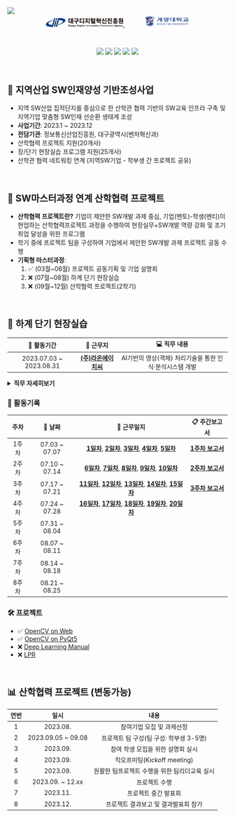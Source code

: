 <img src="https://capsule-render.vercel.app/api?type=waving&height=250&section=header&fontSize=50&color=timeAuto&fontAlignY=36&text=👨🏻‍💼%202023%20산학협력%20프로젝트&desc=지역산업%20SW인재양성%20기반조성사업&descAlignY=54&descAlign=67" />


<div align="center">
    <a href="https://www.dip.or.kr/home/business/sw/swtalentdevelop/view.ubs?business.fidx=5">
        <img src="./img/dip_logo.svg" width="35%"/>
    </a>
    &emsp;&emsp;&emsp;
    <a href="https://www.kmu.ac.kr/uni/main/main.jsp">
        <img src="./img/kmu_logo.jpg" width="20%"/>
    </a>
</div>

&emsp;

<div align="center">
    <img src="https://img.shields.io/badge/Python-3776AB?style=flat&logo=Python&logoColor=white"/>
    <img src="https://img.shields.io/badge/OpenCV-5C3EE8?style=flat&logo=OpenCV&logoColor=white"/>
    <img src="https://img.shields.io/badge/PyTorch-EE4C2C?style=flat&logo=Pytorch&logoColor=white"/>
    <img src="https://img.shields.io/badge/YOLO-00FFFF?style=flat&logo=YOLO&&logoColor=black"/>
    <img src="https://img.shields.io/badge/Colab-F9AB00?style=flat&logo=GoogleColab&logoColor=white"/>
    
</div>

&emsp;

## 📢 지역산업 SW인재양성 기반조성사업
- 지역 SW산업 집적단지를 중심으로 한 산학관 협력 기반의 SW교육 인프라 구축 및 지역기업 맞춤형 SW인재 선순환 생태계 조성
- **사업기간**: 2023.1 ~ 2023.12
- **전담기관**: 정보통신산업진흥원, 대구광역시(벤처혁신과)
- 산학협력 프로젝트 지원(20개사)
- 장/단기 현장실습 프로그램 지원(25개사)
- 산학관 협력 네트워킹 연계 (지역SW기업 - 학부생 간 프로젝트 공유)

&emsp;

## 📢 SW마스터과정 연계 산학협력 프로젝트
- **산학협력 프로젝트란?** 기업이 제안한 SW개발 과제 중심, 기업(멘토)-학생(멘티)이 현업하는 산학협력프로젝트 과정을 수행하여 현장실무+SW개발 역량 강화 및 조기 취업 달성을 위한 프로그램
- 학기 중에 프로젝트 팀을 구성하여 기업에서 제안한 SW개발 과제 프로젝트 공동 수행
- **기획형 마스터과정**: 
    1. ✅ (03월~06월) 프로젝트 공동기획 및 기업 설명회
    2. ❌ (07월~08월) 하계 단기 현장실습
    3. ❌ (09월~12월) 산학협력 프로젝트(2학기)

&emsp;

## 💼 하계 단기 현장실습

<div align="center">

|📅 활동기간|🏬 근무지|💻 직무 내용|
|:---:|:---:|:---:|
|2023.07.03 ~ 2023.08.31|[**(주)라온에이치씨**](http://laonhcom.co.kr/main/index.html)|AI기반의 영상(객체) 처리기술을 통한 인식·분석시스템 개발|

</div>

<details>
<summary><b>직무 자세히보기</b></summary>
<div markdown="1">

- **직무명**
    - 영상(객체)인식 프로그램 개발 및 데이터 분석
- **교육목표**
    - 차량 출입 동영상을 캡쳐 후 번호판 식별 및 미·오인식된 이미지 보정 식별
    - Deep learning 기반의 객체 인식 기술을 활용한 영상 분석
    - DB 분류 관리 및 Testing
    - 영상 분석 오류에 대한 사례 수집 및 해결 방안 모색
- **직무개요**
    - Deep learning와 Auto Labeling 기술에 대한 개념 숙지
    - 기존 개발(보유)프로그램(객체인식)에 대한 분석 및 기술 숙지
    - 수집 데이터 분석 및 분류 작업 수행
    - 데이터별 라벨링, 학습 검지 테스트, 결과 분석 등 업무 수행
    - 미·오인식에 대한 원인 분석 및 인식률 향상 방안 모색 
- **운영/지도계획**
    - 수행시간: 월-금(주 5일, 공휴일 제외) 09:00-18:00 (점심시간 12:30-13:30)
    - 개인별 수행과제 부여(업무 파트별, 실습자의 수행 능력에 따라 차등 부여)
    - 주 1회 멘토와의 면담을 통해 수행 평가 및 변경사항 등을 체크
    - 주 3회 이상 기업 참여 인력과의 면담을 통해 프로젝터 진행 사항 체크
    - 주 1회 전체 회의를 통해 수행 업무별 의견 수렴 및 개선 사항 도출

</div>
</details>

### 📖 활동기록
<div align="center">

|주차|📅 날짜|📝 근무일지|📋 주간보고서|
|:---:|:---:|:---:|:---:|
|1주차|07.03 ~ 07.07|**[1일차](./ShortTerm-Internship/diary/0703.md)**, **[2일차](./ShortTerm-Internship/diary/0704.md)**, **[3일차](./ShortTerm-Internship/diary/0705.md)**, **[4일차](./ShortTerm-Internship/diary/0706.md)**, **[5일차](./ShortTerm-Internship/diary/0707.md)**|**[1주차 보고서](./ShortTerm-Internship/ShortTerm-Internship/report/week1_weekly-report.pdf)**|
|2주차|07.10 ~ 07.14|**[6일차](./ShortTerm-Internship/diary/0710.md)**, **[7일차](./ShortTerm-Internship/diary/0711.md)**, **[8일차](./ShortTerm-Internship/diary/0712.md)**, **[9일차](./ShortTerm-Internship/diary/0713.md)**, **[10일차](./ShortTerm-Internship/diary/0714.md)**|**[2주차 보고서](./ShortTerm-Internship/report/week2_weekly-report.pdf)**|
|3주차|07.17 ~ 07.21|**[11일차](./ShortTerm-Internship/diary/0717.md)**, **[12일차](./ShortTerm-Internship/diary/0718.md)**, **[13일차](./ShortTerm-Internship/diary/0719.md)**, **[14일차](./ShortTerm-Internship/diary/0720.md)**, **[15일차](./ShortTerm-Internship/diary/0721.md)**|**[3주차 보고서](./ShortTerm-Internship/report/3week_weekly-report.pdf)**|
|4주차|07.24 ~ 07.28|**[16일차](./ShortTerm-Internship/diary/0724.md)**, **[17일차](./ShortTerm-Internship/diary/0725.md)**, **[18일차](./ShortTerm-Internship/diary/0726.md)**, **[19일차](./ShortTerm-Internship/diary/0727.md)**, **[20일차](./ShortTerm-Internship/diary/0728.md)**|
|5주차|07.31 ~ 08.04||
|6주차|08.07 ~ 08.11||
|7주차|08.14 ~ 08.18||
|8주차|08.21 ~ 08.25||

</div>

### 🛠️ 프로젝트
- ✅ [OpenCV on Web](./ShortTerm-Internship/project/opencv_on_web/README.md)
- ✅ [OpenCV on PyQt5](./ShortTerm-Internship/project/opencv_on_pyqt/README.md)
- ❌ [Deep Learning Manual](./ShortTerm-Internship/project/manual/README.md)
- ❌ [LPR](./ShortTerm-Internship/project/LPR/README.md)

&emsp;

## 📊 산학협력 프로젝트 (변동가능)
<div align="center">

|연번|일시|내용|
|:---:|:---:|:---:|
|1|2023.08.|참여기업 모집 및 과제선정|
|2|2023.09.05 ~ 09.08|프로젝트 팀 구성(팀 구성: 학부생 3-5명)|
|3|2023.09.|참여 학생 모집을 위한 설명회 실시|
|4|2023.09.|킥오프미팅(Kickoff meeting)|
|5|2023.09.|원활한 팀프로젝트 수행을 위한 팀리더교육 실시|
|6|2023.09. ~ 12.xx|프로젝트 수행|
|7|2023.11.|프로젝트 중간 발표회|
|8|2023.12.|프로젝트 결과보고 및 결과발표회 참가|

</div>

